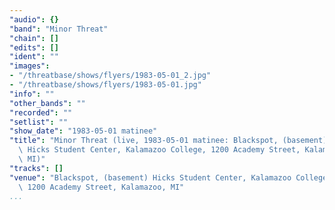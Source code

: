 ```yaml
---
"audio": {}
"band": "Minor Threat"
"chain": []
"edits": []
"ident": ""
"images":
- "/threatbase/shows/flyers/1983-05-01_2.jpg"
- "/threatbase/shows/flyers/1983-05-01.jpg"
"info": ""
"other_bands": ""
"recorded": ""
"setlist": ""
"show_date": "1983-05-01 matinee"
"title": "Minor Threat (live, 1983-05-01 matinee: Blackspot, (basement)\
  \ Hicks Student Center, Kalamazoo College, 1200 Academy Street, Kalamazoo,\
  \ MI)"
"tracks": []
"venue": "Blackspot, (basement) Hicks Student Center, Kalamazoo College,\
  \ 1200 Academy Street, Kalamazoo, MI"
...
```

